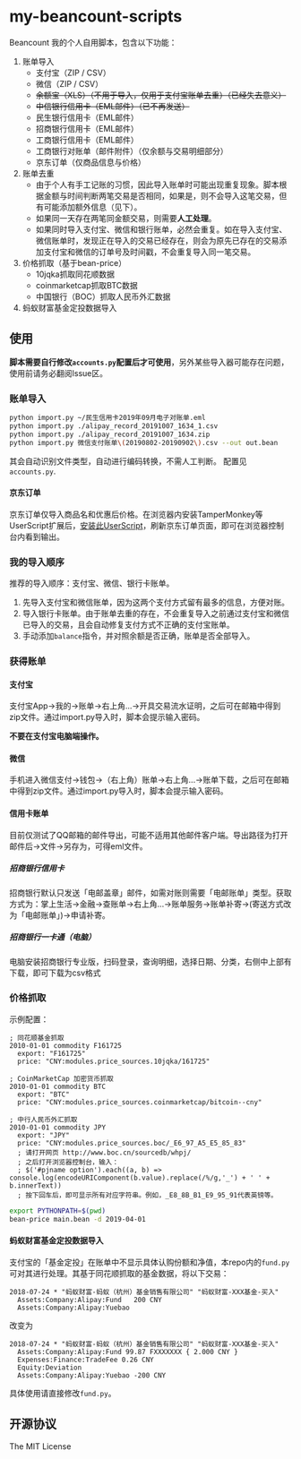 my-beancount-scripts
=====================

Beancount 我的个人自用脚本，包含以下功能：

1. 账单导入
   - 支付宝（ZIP / CSV）
   - 微信（ZIP / CSV）
   - ~~余额宝（XLS）（不用于导入，仅用于支付宝账单去重）（已经失去意义）~~
   - ~~中信银行信用卡（EML邮件）（已不再发送）~~
   - 民生银行信用卡（EML邮件）
   - 招商银行信用卡（EML邮件）
   - 工商银行信用卡（EML邮件）
   - 工商银行对账单（邮件附件）（仅余额与交易明细部分）
   - 京东订单（仅商品信息与价格）
2. 账单去重
   - 由于个人有手工记账的习惯，因此导入账单时可能出现重复现象。脚本根据金额与时间判断两笔交易是否相同，如果是，则不会导入这笔交易，但有可能添加额外信息（见下）。
   - 如果同一天存在两笔同金额交易，则需要**人工处理**。
   - 如果同时导入支付宝、微信和银行账单，必然会重复。如在导入支付宝、微信账单时，发现正在导入的交易已经存在，则会为原先已存在的交易添加支付宝和微信的订单号及时间戳，不会重复导入同一笔交易。
3. 价格抓取（基于bean-price）
   - 10jqka抓取同花顺数据
   - coinmarketcap抓取BTC数据
   - 中国银行（BOC）抓取人民币外汇数据
4. 蚂蚁财富基金定投数据导入

## 使用

**脚本需要自行修改``accounts.py``配置后才可使用**，另外某些导入器可能存在问题，使用前请务必翻阅Issue区。

### 账单导入

```bash
python import.py ~/民生信用卡2019年09月电子对账单.eml
python import.py ./alipay_record_20191007_1634_1.csv
python import.py ./alipay_record_20191007_1634.zip
python import.py 微信支付账单\(20190802-20190902\).csv --out out.bean
```
其会自动识别文件类型，自动进行编码转换，不需人工判断。
配置见``accounts.py``.

#### 京东订单
京东订单仅导入商品名和优惠后价格。在浏览器内安装TamperMonkey等UserScript扩展后，[安装此UserScript](https://github.com/zsxsoft/my-beancount-scripts/raw/master/jd.user.js)，刷新京东订单页面，即可在浏览器控制台内看到输出。

### 我的导入顺序

推荐的导入顺序：支付宝、微信、银行卡账单。

1. 先导入支付宝和微信账单，因为这两个支付方式留有最多的信息，方便对账。
2. 导入银行卡账单。由于账单去重的存在，不会重复导入之前通过支付宝和微信已导入的交易，且会自动修复支付方式不正确的支付宝账单。
3. 手动添加``balance``指令，并对照余额是否正确，账单是否全部导入。

### 获得账单

#### 支付宝
支付宝App->我的->账单->右上角...->开具交易流水证明，之后可在邮箱中得到zip文件。通过import.py导入时，脚本会提示输入密码。

**不要在支付宝电脑端操作。**

#### 微信

手机进入微信支付->钱包->（右上角）账单->右上角...->账单下载，之后可在邮箱中得到zip文件。通过import.py导入时，脚本会提示输入密码。

#### 信用卡账单

目前仅测试了QQ邮箱的邮件导出，可能不适用其他邮件客户端。导出路径为打开邮件后->文件->另存为，可得eml文件。

##### 招商银行信用卡

招商银行默认只发送「电邮盖章」邮件，如需对账则需要「电邮账单」类型。获取方式为：掌上生活->金融->查账单->右上角...->账单服务->账单补寄->(寄送方式改为「电邮账单」)->申请补寄。

##### 招商银行一卡通（电脑）

电脑安装招商银行专业版，扫码登录，查询明细，选择日期、分类，右侧中上部有下载，即可下载为csv格式

### 价格抓取

示例配置：

```beancount
; 同花顺基金抓取
2010-01-01 commodity F161725
  export: "F161725"
  price: "CNY:modules.price_sources.10jqka/161725"

; CoinMarketCap 加密货币抓取
2010-01-01 commodity BTC
  export: "BTC"
  price: "CNY:modules.price_sources.coinmarketcap/bitcoin--cny"

; 中行人民币外汇抓取
2010-01-01 commodity JPY
  export: "JPY"
  price: "CNY:modules.price_sources.boc/_E6_97_A5_E5_85_83"
  ; 请打开网页 http://www.boc.cn/sourcedb/whpj/
  ; 之后打开浏览器控制台，输入：
  ; $('#pjname option').each((a, b) => console.log(encodeURIComponent(b.value).replace(/%/g,'_') + ' ' + b.innerText))
  ; 按下回车后，即可显示所有对应字符串。例如，_E8_8B_B1_E9_95_91代表英镑等。
```

```bash
export PYTHONPATH=$(pwd)
bean-price main.bean -d 2019-04-01
```

#### 蚂蚁财富基金定投数据导入

支付宝的「基金定投」在账单中不显示具体认购份额和净值，本repo内的``fund.py``可对其进行处理。其基于同花顺抓取的基金数据，将以下交易：
```beancount
2018-07-24 * "蚂蚁财富-蚂蚁（杭州）基金销售有限公司" "蚂蚁财富-XXX基金-买入"
  Assets:Company:Alipay:Fund   200 CNY
  Assets:Company:Alipay:Yuebao
```
改变为
```beancount
2018-07-24 * "蚂蚁财富-蚂蚁（杭州）基金销售有限公司" "蚂蚁财富-XXX基金-买入"
  Assets:Company:Alipay:Fund 99.87 FXXXXXXX { 2.000 CNY }
  Expenses:Finance:TradeFee 0.26 CNY
  Equity:Deviation
  Assets:Company:Alipay:Yuebao -200 CNY
```
具体使用请直接修改``fund.py``。

## 开源协议

The MIT License
